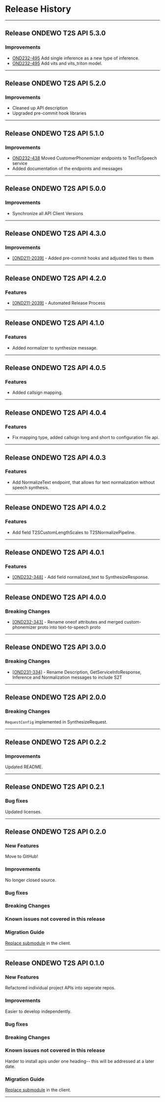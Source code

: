 # Release History

*****************

## Release ONDEWO T2S API 5.3.0

### Improvements

* [OND232-495](https://ondewo.atlassian.net/browse/OND232-495) Add single inference as a new type of inference.
* [OND232-495](https://ondewo.atlassian.net/browse/OND232-495) Add vits and vits_triton model.

*****************

## Release ONDEWO T2S API 5.2.0

### Improvements

* Cleaned up API description
* Upgraded pre-commit hook libraries

*****************

## Release ONDEWO T2S API 5.1.0

### Improvements

* [OND232-438](https://ondewo.atlassian.net/browse/OND232-438) Moved CustomerPhonemizer endpoints to TextToSpeech
  service
* Added documentation of the endpoints and messages

*****************

## Release ONDEWO T2S API 5.0.0

### Improvements

* Synchronize all API Client Versions

*****************

## Release ONDEWO T2S API 4.3.0

### Improvements

* [[OND211-2039]](https://ondewo.atlassian.net/browse/OND211-2039) - Added pre-commit hooks and adjusted files to them

*****************

## Release ONDEWO T2S API 4.2.0

### Features

* [[OND211-2039]](https://ondewo.atlassian.net/browse/OND211-2039) - Automated Release Process

*****************

## Release ONDEWO T2S API 4.1.0

### Features

* Added normalizer to synthesize message.

*****************

## Release ONDEWO T2S API 4.0.5

### Features

* Added callsign mapping.

*****************

## Release ONDEWO T2S API 4.0.4

### Features

* Fix mapping type, added callsign long and short to configuration file api.

*****************

## Release ONDEWO T2S API 4.0.3

### Features

* Add NormalizeText endpoint, that allows for text normalization without speech synthesis.

*****************

## Release ONDEWO T2S API 4.0.2

### Features

* Add field T2SCustomLengthScales to T2SNormalizePipeline.

*****************

## Release ONDEWO T2S API 4.0.1

### Features

* [[OND232-348]](https://ondewo.atlassian.net/browse/OND232-348) - Add field normalized_text to SynthesizeResponse.

*****************

## Release ONDEWO T2S API 4.0.0

### Breaking Changes

* [[OND232-343]](https://ondewo.atlassian.net/browse/OND232-343) - Rename oneof attributes and merged custom-phonemizer
  proto into text-to-speech proto

*****************

## Release ONDEWO T2S API 3.0.0

### Breaking Changes

* [[OND231-334]](https://ondewo.atlassian.net/browse/OND231-334) - Rename Description, GetServiceInfoResponse, Inference
  and Normalization messages to include S2T

*****************

## Release ONDEWO T2S API 2.0.0

### Breaking Changes

`RequestConfig` implemented in SynthesizeRequest.

*****************

## Release ONDEWO T2S API 0.2.2

### Improvements

Updated README.

*****************

## Release ONDEWO T2S API 0.2.1

### Bug fixes

Updated licenses.

*****************

## Release ONDEWO T2S API 0.2.0

### New Features

Move to GitHub!

### Improvements

No longer closed source.

### Bug fixes

### Breaking Changes

### Known issues not covered in this release

### Migration Guide

[Replace submodule](https://stackoverflow.com/a/1260982/7756727) in the client.

*****************

## Release ONDEWO T2S API 0.1.0

### New Features

Refactored individual project APIs into seperate repos.

### Improvements

Easier to develop independently.

### Bug fixes

### Breaking Changes

### Known issues not covered in this release

Harder to install apis under one heading-- this will be addressed at a later date.

### Migration Guide

[Replace submodule](https://stackoverflow.com/a/1260982/7756727) in the client.

*****************
